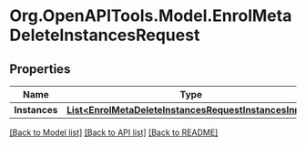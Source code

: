 # Org.OpenAPITools.Model.EnrolMetaDeleteInstancesRequest

## Properties

Name | Type | Description | Notes
------------ | ------------- | ------------- | -------------
**Instances** | [**List&lt;EnrolMetaDeleteInstancesRequestInstancesInner&gt;**](EnrolMetaDeleteInstancesRequestInstancesInner.md) |  | [optional] 

[[Back to Model list]](../README.md#documentation-for-models) [[Back to API list]](../README.md#documentation-for-api-endpoints) [[Back to README]](../README.md)

